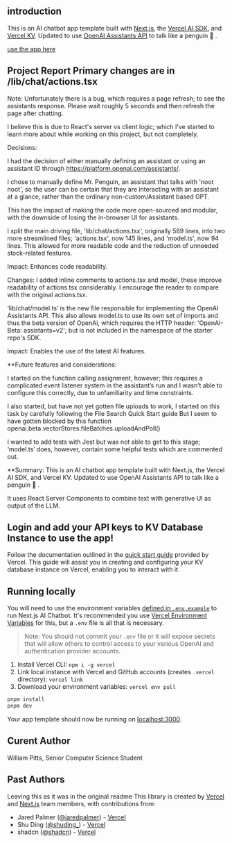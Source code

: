 ## introduction

This is an AI chatbot app template built with 
[Next.js](https://nextjs.org), the [Vercel AI SDK](https://sdk.vercel.ai), and [Vercel KV](https://vercel.com/storage/kv). Updated to use [OpenAI Assistants API](https://platform.openai.com/docs/assistants/overview) to talk like a penguin 🐧 .

[use the app here](https://home-liart-chi.vercel.app/)


## Project Report Primary changes are in /lib/chat/actions.tsx

Note:
Unfortunately there is a bug, which requires a page refresh; to see the assistants response. Please wait roughly 5 seconds and then refresh the page after chatting.

I believe this is due to React's server vs client logic; which I’ve started to learn more about while working on this project, but not completely. 

Decisions:

I had the decision of either manually defining an assistant or using an assistant ID through https://platform.openai.com/assistants/. 

I chose to manually define Mr. Penguin, an assistant that talks with 'noot noot', so the user can be certain that they are interacting with an assistant at a glance, rather than the ordinary non-custom/Assistant based GPT. 

This has the impact of making the code more open-sourced and modular, with the downside of losing the in-browser UI for assistants.

I split the main driving file, 'lib/chat/actions.tsx', originally 589 lines, into two more streamlined files; 'actions.tsx', now 145 lines, and 'model.ts', now 94 lines. This allowed for more readable code and the reduction of unneeded stock-related features. 

Impact: Enhances code readability.

Changes:
I added inline comments to actions.tsx and model, these improve readability of actions.tsx considerably. I encourage the reader to compare with the original actions.tsx.

‘lib/chat/model.ts’ is the new file responsible for implementing the OpenAI Assistants API. This also allows model.ts to use its own set of imports and thus the beta version of OpenAi, which requires the HTTP header: 'OpenAI-Beta: assistants=v2'; but is not included in the namespace of the starter repo's SDK.

Impact: Enables the use of the latest AI features.

**Future features and considerations:

I started on the function calling assignment, however; this requires a complicated event listener system in the assistant’s run and I wasn’t able to configure this correctly, due to unfamiliarity and time constraints. 

I also started, but have not yet gotten file uploads to work, I started on this task by carefully following the File Search Quick Start guide
But I seem to have gotten blocked by this function openai.beta.vectorStores.fileBatches.uploadAndPoll()

I wanted to add tests with Jest but was not able to get to this stage; ‘model.ts’ does, however, contain some helpful tests which are commented out.

**Summary:
This is an AI chatbot app template built with Next.js, the Vercel AI SDK, and Vercel KV. Updated to use OpenAI Assistants API to talk like a penguin 🐧 .

It uses React Server Components to combine text with generative UI as output of the LLM.

## Login and add your API keys to KV Database Instance to use the app!

Follow the documentation outlined in the [quick start guide](https://vercel.com/docs/storage/vercel-kv/quickstart#create-a-kv-database) provided by Vercel. This guide will assist you in creating and configuring your KV database instance on Vercel, enabling you to interact with it.


## Running locally

You will need to use the environment variables [defined in `.env.example`](.env.example) to run Next.js AI Chatbot. It's recommended you use [Vercel Environment Variables](https://vercel.com/docs/projects/environment-variables) for this, but a `.env` file is all that is necessary.

> Note: You should not commit your `.env` file or it will expose secrets that will allow others to control access to your various OpenAI and authentication provider accounts.

1. Install Vercel CLI: `npm i -g vercel`
2. Link local instance with Vercel and GitHub accounts (creates `.vercel` directory): `vercel link`
3. Download your environment variables: `vercel env pull`

```bash
pnpm install
pnpm dev
```

Your app template should now be running on [localhost:3000](http://localhost:3000/).

## Curent Author
William Pitts, Senior Computer Science Student

## Past Authors
Leaving this as it was in the original readme
This library is created by [Vercel](https://vercel.com) and [Next.js](https://nextjs.org) team members, with contributions from:

- Jared Palmer ([@jaredpalmer](https://twitter.com/jaredpalmer)) - [Vercel](https://vercel.com)
- Shu Ding ([@shuding\_](https://twitter.com/shuding_)) - [Vercel](https://vercel.com)
- shadcn ([@shadcn](https://twitter.com/shadcn)) - [Vercel](https://vercel.com)
